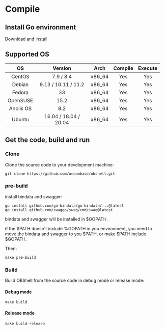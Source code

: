# Compile

## Install Go environment
[Download and install](https://golang.org/doc/install)

## Supported OS
|OS|Version|Arch|Compile|Execute|
|:---:|:---:|:---:|:---:|:---:|
|CentOS|7.9 / 8.4|x86_64|Yes|Yes|
|Debian|9.13 / 10.11 / 11.2|x86_64|Yes|Yes|
|Fedora|33|x86_64|Yes|Yes|
|OpenSUSE|15.2|x86_64|Yes|Yes|
|Anolis OS|8.2|x86_64|Yes|Yes|
|Ubuntu|16.04 / 18.04 / 20.04|x86_64|Yes|Yes|

## Get the code, build and run
### Clone
Clone the source code to your development machine:
```shell
git clone https://github.com/oceanbase/obshell.git
```
### pre-build

install bindata and swagger:
```shell
go install github.com/go-bindata/go-bindata/...@latest
go install github.com/swaggo/swag/cmd/swag@latest
```
bindata and swagger will be installed in $GOPATH. 

if the $PATH doesn't include %GOPATH in you environment, you need to move the bindata and swagger to you $PATH, or make $PATH include $GOPATH.

Then:
```shell
make pre-build
```

### Build
Build OBShell from the source code in debug mode or release mode:
#### Debug mode
```shell
make build
```
#### Release mode
```shell
make build-release
```